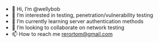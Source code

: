 - 👋 Hi, I’m @wellybob
- 👀 I’m interested in testing, penetration/vulnerability testing
- 🌱 I’m currently learning server authentication methods
- 💞️ I’m looking to collaborate on network testing
- 📫 How to reach me rerortom@gmail.com

<!---
wellybob/wellybob is a ✨ special ✨ repository because its `README.md` (this file) appears on your GitHub profile.
You can click the Preview link to take a look at your changes.
--->
